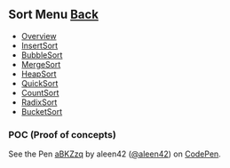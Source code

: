 ## Sort Menu	[Back](./../AlgorithmnMenu.md)

- [Overview](./Overview/Overview.md)
- [InsertSort](./InsertSort/InsertSort.md)
- [BubbleSort](./BubbleSort/BubbleSort.md)
- [MergeSort](./MergeSort/MergeSort.md)
- [HeapSort](./HeapSort/HeapSort.md)
- [QuickSort](./QuickSort/QuickSort.md)
- [CountSort](./CountingSort/CountingSort.md)
- [RadixSort](./RadixSort/RadixSort.md)
- [BucketSort](./BucketSort/BucketSort.md)

### POC (Proof of concepts)

<p>
<p data-height="700" data-theme-id="21735" data-slug-hash="aBKZzq" data-default-tab="result" data-user="aleen42" data-embed-version="2" data-pen-title="aBKZzq" class="codepen">See the Pen <a href="http://codepen.io/aleen42/pen/aBKZzq/">aBKZzq</a> by aleen42 (<a href="http://codepen.io/aleen42">@aleen42</a>) on <a href="http://codepen.io">CodePen</a>.</p>
<script async src="https://production-assets.codepen.io/assets/embed/ei.js"></script>
</p>
